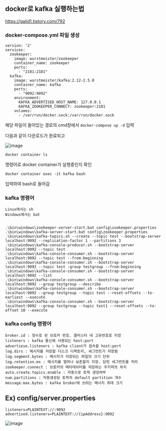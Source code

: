 ## docker로 kafka 실행하는법
https://galid1.tistory.com/792

### docker-compose.yml 파일 생성
```
version: '2'
services:
  zookeeper:
    image: wurstmeister/zookeeper
    container_name: zookeeper
    ports:
      - "2181:2181"
  kafka:
    image: wurstmeister/kafka:2.12-2.5.0
    container_name: kafka
    ports:
      - "9092:9092"
    environment:
      KAFKA_ADVERTISED_HOST_NAME: 127.0.0.1
      KAFKA_ZOOKEEPER_CONNECT: zookeeper:2181
    volumes:
      - /var/run/docker.sock:/var/run/docker.sock
```

해당 파일이 들어있는 경로의 cmd창에서 `docker-compose up -d` 입력

다음과 같이 다운로드가 완료되고

![image](https://user-images.githubusercontent.com/58055835/164141679-144326a8-4435-473e-885e-b23584d376f8.png)

```
docker container ls
```
명령어로 docker container가 실행중인지 확인

```docker container exec -it kafka bash```

입력하여 bash로 들어감

### kafka 명령어 
```
Linux에서는 sh
Windows에서는 bat


.\bin\windows\zookeeper-server-start.bat config\zookeeper.properties
.\bin\windows\kafka-server-start.bat config\zookeeper.properties
.\bin\windows\kafka-topics.sh --create --topic test --bootstrap-server localhost:9092 --replication-factor 1 --partitions 3
.\bin\windows\kafka-console-producer.sh --bootstrap-server localhost:9092 --topic test
.\bin\windows\kafka-console-consumer.sh --bootstrap-server localhost:9092 --topic test --from-beginning
.\bin\windows\kafka-console-consumer.sh --bootstrap-server localhost:9092 --topic test -group testgroup --from-beginning
.\bin\windows\kafka-console-consumer.sh --bootstrap-server localhost:9092 --list
.\bin\windows\kafka-console-consumer.sh --bootstrap-server localhost:9092 --group testgroup --describe
.\bin\windows\kafka-console-consumer.sh --bootstrap-server localhost:9092 --group testgroup --topic test --reset-offsets --to-earliest --execute
.\bin\windows\kafka-console-consumer.sh --bootstrap-server localhost:9092 --group testgroup --topic test1 --reset-offsets --to-offset 10 --execute

```

### kafka config 명령어
```
broker.id : 정수로 된 브로커 번호. 클러스터 내 고유번호로 지정
listeners : kafka 통신에 사용되는 host:port
advertiese.listeners : kafka client가 접속할 host:port
log.dirs : 메시지를 저장할 디스크 디렉토리, 세그먼트가 저장됨
log.segment.bytes : 메시지가 저장되는 파일의 크기 단위
log.retention.ms : 메시지를 얼마나 보존할지 지정. 닫힌 세그먼트를 처리
zookeeper.connect : 브로커의 메타데이터를 저장하는 주키퍼의 위치
auto.create.topics.enable : 자동으로 토픽 생성여부
num.partitions : 자동생성된 토픽의 default partition 개수
message.max.bytes : kafka broker에 쓰려는 메시지 최대 크기
```

## Ex) config/server.properties
```
listeners=PLAINTEXT://:9092
advertised.listeners=PLAINTEXT://{ipAddress}:9092
```



![image](https://user-images.githubusercontent.com/58055835/164142003-9be020dd-92a2-47ea-bfcb-633f3b2b4c78.png)


